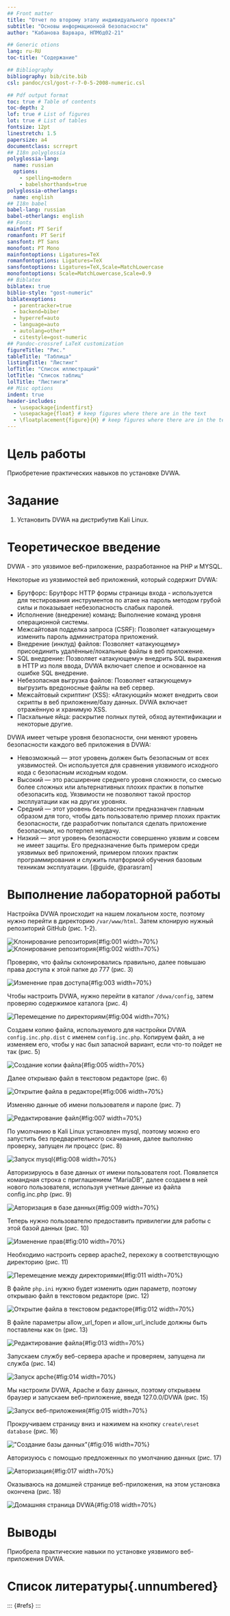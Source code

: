 ```yaml
---
## Front matter
title: "Отчет по второму этапу индивидуального проекта"
subtitle: "Основы информационной безопасности"
author: "Кабанова Варвара, НПМбд02-21"

## Generic otions
lang: ru-RU
toc-title: "Содержание"

## Bibliography
bibliography: bib/cite.bib
csl: pandoc/csl/gost-r-7-0-5-2008-numeric.csl

## Pdf output format
toc: true # Table of contents
toc-depth: 2
lof: true # List of figures
lot: true # List of tables
fontsize: 12pt
linestretch: 1.5
papersize: a4
documentclass: scrreprt
## I18n polyglossia
polyglossia-lang:
  name: russian
  options:
	- spelling=modern
	- babelshorthands=true
polyglossia-otherlangs:
  name: english
## I18n babel
babel-lang: russian
babel-otherlangs: english
## Fonts
mainfont: PT Serif
romanfont: PT Serif
sansfont: PT Sans
monofont: PT Mono
mainfontoptions: Ligatures=TeX
romanfontoptions: Ligatures=TeX
sansfontoptions: Ligatures=TeX,Scale=MatchLowercase
monofontoptions: Scale=MatchLowercase,Scale=0.9
## Biblatex
biblatex: true
biblio-style: "gost-numeric"
biblatexoptions:
  - parentracker=true
  - backend=biber
  - hyperref=auto
  - language=auto
  - autolang=other*
  - citestyle=gost-numeric
## Pandoc-crossref LaTeX customization
figureTitle: "Рис."
tableTitle: "Таблица"
listingTitle: "Листинг"
lofTitle: "Список иллюстраций"
lotTitle: "Список таблиц"
lolTitle: "Листинги"
## Misc options
indent: true
header-includes:
  - \usepackage{indentfirst}
  - \usepackage{float} # keep figures where there are in the text
  - \floatplacement{figure}{H} # keep figures where there are in the text
---
```


# Цель работы

Приобретение практических навыков по установке DVWA.

# Задание

1. Установить DVWA на дистрибутив Kali Linux.

# Теоретическое введение

DVWA - это уязвимое веб-приложение, разработанное на PHP и MYSQL.

Некоторые из уязвимостей веб приложений, который содержит DVWA:
- Брутфорс: Брутфорс HTTP формы страницы входа - используется для тестирования инструментов по атаке на пароль методом грубой силы и показывает небезопасность слабых паролей.
- Исполнение (внедрение) команд: Выполнение команд уровня операционной системы.
- Межсайтовая подделка запроса (CSRF): Позволяет «атакующему» изменить пароль администратора приложений.
- Внедрение (инклуд) файлов: Позволяет «атакующему» присоединить удалённые/локальные файлы в веб приложение.
- SQL внедрение: Позволяет «атакующему» внедрить SQL выражения в HTTP из поля ввода, DVWA включает слепое и основанное на ошибке SQL внедрение.
- Небезопасная выгрузка файлов: Позволяет «атакующему» выгрузить вредоносные файлы на веб сервер.
- Межсайтовый скриптинг (XSS): «Атакующий» может внедрить свои скрипты в веб приложение/базу данных. DVWA включает отражённую и хранимую XSS.
- Пасхальные яйца: раскрытие полных путей, обход аутентификации и некоторые другие.

DVWA имеет четыре уровня безопасности, они меняют уровень безопасности каждого веб приложения в DVWA:
- Невозможный — этот уровень должен быть безопасным от всех уязвимостей. Он используется для сравнения уязвимого исходного кода с безопасным исходным кодом.
- Высокий — это расширение среднего уровня сложности, со смесью более сложных или альтернативных плохих практик в попытке обезопасить код. Уязвимости не позволяют такой простор эксплуатации как на других уровнях.
- Средний — этот уровень безопасности предназначен главным образом для того, чтобы дать пользователю пример плохих практик безопасности, где разработчик попытался сделать приложение безопасным, но потерпел неудачу.
- Низкий — этот уровень безопасности совершенно уязвим и совсем не имеет защиты. Его предназначение быть примером среди уязвимых веб приложений, примером плохих практик программирования и служить платформой обучения базовым техникам эксплуатации. [@guide, @parasram]

# Выполнение лабораторной работы

Настройка DVWA происходит на нашем локальном хосте, поэтому нужно перейти в директорию `/var/www/html`. Затем клонирую нужный репозиторий GitHub (рис. 1-2).

![Клонирование репозитория](image/1.png){#fig:001 width=70%}
![Клонирование репозитория](image/2.png){#fig:002 width=70%}

Проверяю, что файлы склонировались правильно, далее повышаю права доступа к этой папке до 777 (рис. 3)

![Изменение прав доступа](image/3.png){#fig:003 width=70%}

Чтобы настроить DVWA, нужно перейти в каталог `/dvwa/config`, затем проверяю содержимое каталога (рис. 4)

![Перемещение по директориям](image/4.png){#fig:004 width=70%}

Создаем копию файла, используемого для настройки DVWA `config.inc.php.dist` с именем `config.inc.php`. Копируем файл, а не изменяем его, чтобы у нас был запасной вариант, если что-то пойдет не так (рис. 5)

![Создание копии файла](image/5.png){#fig:005 width=70%}

Далее открываю файл в текстовом редакторе (рис. 6)

![Открытие файла в редакторе](image/6.png){#fig:006 width=70%}

Изменяю данные об имени пользователя и пароле (рис. 7)

![Редактирование файл](image/7.png){#fig:007 width=70%}

По умолчанию в Kali Linux установлен mysql, поэтому можно его запустить без предварительного скачивания, далее выполняю проверку, запущен ли процесс (рис. 8)

![Запуск mysql](image/8.png){#fig:008 width=70%}

Авторизируюсь в базе данных от имени пользователя root. Появляется командная строка с приглашением "MariaDB", далее создаем в ней нового пользователя, используя учетные данные из файла config.inc.php (рис. 9)

![Авторизация в базе данных](image/9.png){#fig:009 width=70%}

Теперь нужно пользователю предоставить привилегии для работы с этой базой данных (рис. 10)

![Изменение прав](image/10.png){#fig:010 width=70%}

Необходимо настроить сервер apache2, перехожу в соответствующую директорию (рис. 11)

![Перемещение между директориями](image/11.png){#fig:011 width=70%}

В файле `php.ini` нужно будет изменить один параметр, поэтому открываю файл в текстовом редакторе (рис. 12)

![Открытие файла в текстовом редакторе](image/12.png){#fig:012 width=70%}

В файле параметры allow_url_fopen и allow_url_include должны быть поставлены как `On` (рис. 13)

![Редактирование файла](image/13.png){#fig:013 width=70%}

Запускаем службу веб-сервера apache и проверяем, запущена ли служба (рис. 14)

![Запуск apche](image/14.png){#fig:014 width=70%}

Мы настроили DVWA, Apache и базу данных, поэтому открываем браузер и запускаем веб-приложение, введя 127.0.0/DVWA (рис. 15)

![Запуск веб-приложения](image/15.png){#fig:015 width=70%}

Прокручиваем страницу вниз и нажимем на кнопку `create\reset database` (рис. 16)

!["Создание базы данных"](image/16.png){#fig:016 width=70%}

Авторизуюсь с помощью предложенных по умолчанию данных (рис. 17)

![Авторизация](image/17.png){#fig:017 width=70%}

Оказываюсь на домшней странице веб-приложения, на этом установка окончена (рис. 18)

![Домашняя страница DVWA](image/18.png){#fig:018 width=70%}

# Выводы

Приобрела практические навыки по установке уязвимого веб-приложения DVWA.

# Список литературы{.unnumbered}

::: {#refs}
:::
